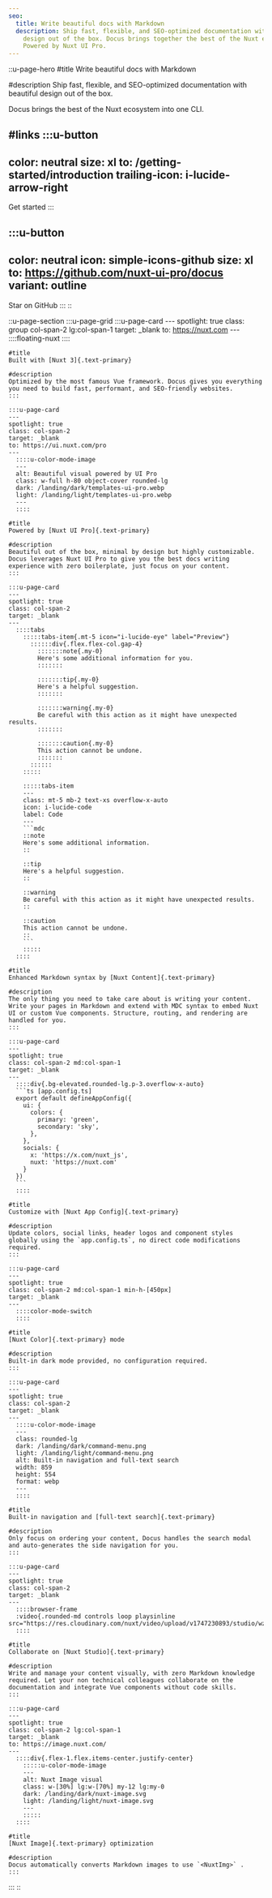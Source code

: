 ```yaml
---
seo:
  title: Write beautiful docs with Markdown
  description: Ship fast, flexible, and SEO-optimized documentation with beautiful
    design out of the box. Docus brings together the best of the Nuxt ecosystem.
    Powered by Nuxt UI Pro.
---
```


::u-page-hero
#title
Write beautiful docs with Markdown

#description
Ship fast, flexible, and SEO-optimized documentation with beautiful design out of the box.

Docus brings the best of the Nuxt ecosystem into one CLI.

#links
  :::u-button
  ---
  color: neutral
  size: xl
  to: /getting-started/introduction
  trailing-icon: i-lucide-arrow-right
  ---
  Get started
  :::

  :::u-button
  ---
  color: neutral
  icon: simple-icons-github
  size: xl
  to: https://github.com/nuxt-ui-pro/docus
  variant: outline
  ---
  Star on GitHub
  :::
::

::u-page-section
  :::u-page-grid
    :::u-page-card
    ---
    spotlight: true
    class: group col-span-2 lg:col-span-1
    target: _blank
    to: https://nuxt.com
    ---
      ::::floating-nuxt
      ::::
    
    #title
    Built with [Nuxt 3]{.text-primary}
    
    #description
    Optimized by the most famous Vue framework. Docus gives you everything you need to build fast, performant, and SEO-friendly websites.
    :::

    :::u-page-card
    ---
    spotlight: true
    class: col-span-2
    target: _blank
    to: https://ui.nuxt.com/pro
    ---
      ::::u-color-mode-image
      ---
      alt: Beautiful visual powered by UI Pro
      class: w-full h-80 object-cover rounded-lg
      dark: /landing/dark/templates-ui-pro.webp
      light: /landing/light/templates-ui-pro.webp
      ---
      ::::
    
    #title
    Powered by [Nuxt UI Pro]{.text-primary}
    
    #description
    Beautiful out of the box, minimal by design but highly customizable. Docus leverages Nuxt UI Pro to give you the best docs writing experience with zero boilerplate, just focus on your content.
    :::

    :::u-page-card
    ---
    spotlight: true
    class: col-span-2
    target: _blank
    ---
      ::::tabs
        :::::tabs-item{.mt-5 icon="i-lucide-eye" label="Preview"}
          ::::::div{.flex.flex-col.gap-4}
            :::::::note{.my-0}
            Here's some additional information for you.
            :::::::
          
            :::::::tip{.my-0}
            Here's a helpful suggestion.
            :::::::
          
            :::::::warning{.my-0}
            Be careful with this action as it might have unexpected results.
            :::::::
          
            :::::::caution{.my-0}
            This action cannot be undone.
            :::::::
          ::::::
        :::::
      
        :::::tabs-item
        ---
        class: mt-5 mb-2 text-xs overflow-x-auto
        icon: i-lucide-code
        label: Code
        ---
        ```mdc
        ::note
        Here's some additional information.
        ::
        
        ::tip
        Here's a helpful suggestion.
        ::
        
        ::warning
        Be careful with this action as it might have unexpected results.
        ::
        
        ::caution
        This action cannot be undone.
        ::
        ```
        :::::
      ::::
    
    #title
    Enhanced Markdown syntax by [Nuxt Content]{.text-primary}
    
    #description
    The only thing you need to take care about is writing your content. Write your pages in Markdown and extend with MDC syntax to embed Nuxt UI or custom Vue components. Structure, routing, and rendering are handled for you.
    :::

    :::u-page-card
    ---
    spotlight: true
    class: col-span-2 md:col-span-1
    target: _blank
    ---
      ::::div{.bg-elevated.rounded-lg.p-3.overflow-x-auto}
      ```ts [app.config.ts]
      export default defineAppConfig({
        ui: {
          colors: {
            primary: 'green',
            secondary: 'sky',
          },
        },
        socials: {
          x: 'https://x.com/nuxt_js',
          nuxt: 'https://nuxt.com'
        }
      })
      ```
      ::::
    
    #title
    Customize with [Nuxt App Config]{.text-primary}
    
    #description
    Update colors, social links, header logos and component styles globally using the `app.config.ts`, no direct code modifications required.
    :::

    :::u-page-card
    ---
    spotlight: true
    class: col-span-2 md:col-span-1 min-h-[450px]
    target: _blank
    ---
      ::::color-mode-switch
      ::::
    
    #title
    [Nuxt Color]{.text-primary} mode
    
    #description
    Built-in dark mode provided, no configuration required.
    :::

    :::u-page-card
    ---
    spotlight: true
    class: col-span-2
    target: _blank
    ---
      ::::u-color-mode-image
      ---
      class: rounded-lg
      dark: /landing/dark/command-menu.png
      light: /landing/light/command-menu.png
      alt: Built-in navigation and full-text search
      width: 859
      height: 554
      format: webp
      ---
      ::::
    
    #title
    Built-in navigation and [full-text search]{.text-primary}
    
    #description
    Only focus on ordering your content, Docus handles the search modal and auto-generates the side navigation for you.
    :::

    :::u-page-card
    ---
    spotlight: true
    class: col-span-2
    target: _blank
    ---
      ::::browser-frame
      :video{.rounded-md controls loop playsinline src="https://res.cloudinary.com/nuxt/video/upload/v1747230893/studio/wzt9zfmdvk7hgmdx3cnt.mp4"}
      ::::
    
    #title
    Collaborate on [Nuxt Studio]{.text-primary}
    
    #description
    Write and manage your content visually, with zero Markdown knowledge required. Let your non technical colleagues collaborate on the documentation and integrate Vue components without code skills.
    :::

    :::u-page-card
    ---
    spotlight: true
    class: col-span-2 lg:col-span-1
    target: _blank
    to: https://image.nuxt.com/
    ---
      ::::div{.flex-1.flex.items-center.justify-center}
        :::::u-color-mode-image
        ---
        alt: Nuxt Image visual
        class: w-[30%] lg:w-[70%] my-12 lg:my-0
        dark: /landing/dark/nuxt-image.svg
        light: /landing/light/nuxt-image.svg
        ---
        :::::
      ::::
    
    #title
    [Nuxt Image]{.text-primary} optimization
    
    #description
    Docus automatically converts Markdown images to use `<NuxtImg>` .
    :::
  :::
::
